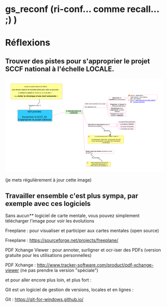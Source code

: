 # gs_reconf (ri-conf... comme recall... ;) )

Réflexions
==

Trouver des pistes pour s'approprier le projet SCCF national à l'échelle LOCALE.
--

![image](https://github.com/a2kpi/gs_reconf/blob/master/howto_sccf_50.png "carte mentale")


(je mets régulièrement à jour cette image)


Travailler ensemble c'est plus sympa, par exemple avec ces logiciels
-

Sans aucun** logiciel de carte mentale, vous pouvez simplement télécharger
l'image pour voir les évolutions

Freeplane : pour visualiser et participer aux cartes mentales (open
source)

Freeplane : https://sourceforge.net/projects/freeplane/


PDF Xchange Viewer : pour annoter, surligner et ocr-iser des PDFs (version
gratuite pour les utilisations personnelles)

PDF Xchange : http://www.tracker-software.com/product/pdf-xchange-viewer
(ne pas prendre la version "spéciale")


et pour aller encore plus loin, et plus fort : 

Git est un logiciel de gestion de versions, locales et en lignes :  

Git : https://git-for-windows.github.io/
